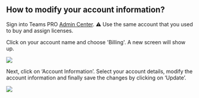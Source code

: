 ## How to modify your account information?

<p class="no-margin">Sign into Teams PRO <a href="https://admin.teams-pro.com/" target="_blank" class="admin-center-content-link">Admin Center</a>. ⚠️ Use the same account that you used to buy and assign licenses.</p>
<p class="no-margin"></p>
<p class="no-margin">Click on your account name and choose 'Billing'. A new screen will show up.</p>
<p class="no-margin"></p>
<div class="intercom-container"><img src="/assets/img/teams-pro/5_1.png"></div><p class="no-margin"></p>
<p class="no-margin"></p>
<p class="no-margin">Next, click on ‘Account Information’. Select your account details, modify the account information and finally save the changes by clicking on ‘Update’.</p>
<p class="no-margin"></p>
<div class="intercom-container"><img src="/assets/img/teams-pro/5_2.png"></div><p class="no-margin"></p>
<p class="no-margin"></p>

<Intercom />
<Clarity />
<GoogleAnalytics />

 